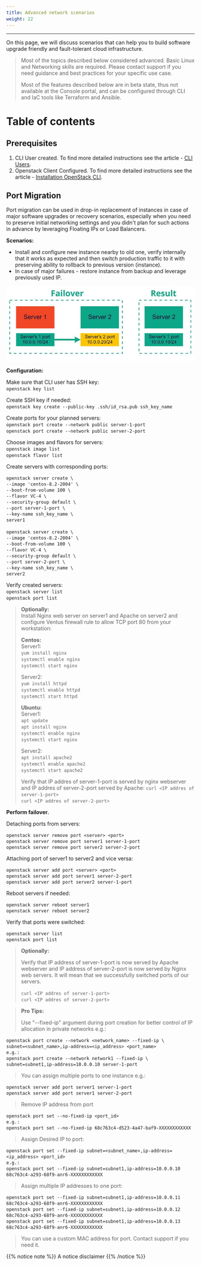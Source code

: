 ```yaml
---
title: Advanced network scenarios
weight: 22
---
```

___
On this page, we will discuss scenarios that can help you to build software upgrade friendly and fault-tolerant cloud infrastructure.

>Most of the topics described below considered advanced. Basic Linux and Networking skills are required. Please contact support if you need guidance and best practices for your specific use case.  
> 
>Most of the features described below are in beta state, thus not available at the Console portal, and can be configured through CLI and IaC tools like Terraform and Ansible.

# Table of contents


## Prerequisites
1. CLI User created. To find more detailed instructions see the article - [CLI Users]().
2. Openstack Client Configured. To find more detailed instructions see the article - [Installation OpenStack CLI]().

## Port Migration
Port migration can be used in drop-in replacement of instances in case of major software upgrades or recovery scenarios, especially when you need to preserve initial networking settings and you didn't plan for such actions in advance by leveraging Floating IPs or Load Balancers. 

**Scenarios:**
* Install and configure new instance nearby to old one, verify internally that it works as expected and then switch production traffic to it with preserving ability to rollback to previous version (instance).
* In case of major failures - restore instance from backup and leverage previously used IP.

![](../assets/images/adv/12.png?classes=border,shadow) 

**Configuration:**

Make sure that CLI user has SSH key:   
`openstack key list`  

Create SSH key if needed:  
`openstack key create --public-key .ssh/id_rsa.pub ssh_key_name`  

Create ports for your planned servers:  
`openstack port create --network public server-1-port`   
`openstack port create --network public server-2-port`   

Choose images and flavors for servers:    
`openstack image list`  
`openstack flavor list`  

Create servers with corresponding ports:  
```
openstack server create \
--image 'centos-8.2-2004' \
--boot-from-volume 100 \
--flavor VC-4 \
--security-group default \
--port server-1-port \
--key-name ssh_key_name \
server1

openstack server create \
--image 'centos-8.2-2004' \
--boot-from-volume 100 \
--flavor VC-4 \
--security-group default \
--port server-2-port \
--key-name ssh_key_name \
server2
```

Verify created servers:  
`openstack server list`  
`openstack port list`  

>**Optionally:**  
Install Nginx web server on server1 and Apache on server2 and configure Ventus firewall rule to allow TCP port 80 from your workstation:
>
>**Centos:**     
Server1:    
`yum install nginx`  
`systemctl enable nginx`  
`systemctl start nginx`  
> 
>Server2:   
`yum install httpd`  
`systemctl enable httpd`  
`systemctl start httpd`  
>
>**Ubuntu:**  
Server1:  
`apt update`  
`apt install nginx`  
`systemctl enable nginx`  
`systemctl start nginx`  
>
>Server2:   
`apt install apache2`  
`systemctl enable apache2`  
`systemctl start apache2`  
>
>Verify that IP addres of server-1-port is served by nginx webserver and IP addres of server-2-port served by Apache: 
>`curl <IP addres of server-1-port>`  
`curl <IP addres of server-2-port>`


**Perform failover.** 

Detaching ports from servers:
```
openstack server remove port <server> <port>
openstack server remove port server1 server-1-port
openstack server remove port server2 server-2-port
```

Attaching port of server1 to server2 and vice versa:
```
openstack server add port <server> <port>
openstack server add port server1 server-2-port
openstack server add port server2 server-1-port
```

Reboot servers if needed:
```
openstack server reboot server1
openstack server reboot server2
```

Verify that ports were switched:
```
openstack server list
openstack port list
```

>**Optionally:**
>
>Verify that IP address of server-1-port is now served by Apache webserver and IP address of server-2-port is now served by Nginx web servers. It will mean that we successfully switched ports of our servers. 
>
>`curl <IP addres of server-1-port>`  
`curl <IP addres of server-2-port>`  

>**Pro Tips:**
>
>Use "--fixed-ip" argument during port creation for better control of IP allocation in private networks e.g.:  
```
openstack port create --network <network_name> --fixed-ip \
subnet=<subnet_name>,ip-address=<ip_address> <port_name>
e.g.:
openstack port create --network network1 --fixed-ip \
subnet=subnet1,ip-address=10.0.0.10 server-1-port
```
>
>You can assign multiple ports to one instance e.g.:
```
openstack server add port server1 server-1-port
openstack server add port server1 server-2-port
```
>
>Remove IP address from port
```
openstack port set --no-fixed-ip <port_id>
e.g.:
openstack port set --no-fixed-ip 68c763c4-d523-4a47-baf9-XXXXXXXXXXXX
``` 

>Assign Desired IP to port:
```
openstack port set --fixed-ip subnet=<subnet_name>,ip-address=<ip_address> <port_id>
e.g.:
openstack port set --fixed-ip subnet=subnet1,ip-address=10.0.0.10 68c763c4-a293-68f9-anr6-XXXXXXXXXXXX
```
>
>Assign multiple IP addresses to one port:
```
openstack port set --fixed-ip subnet=subnet1,ip-address=10.0.0.11 68c763c4-a293-68f9-anr6-XXXXXXXXXXXX
openstack port set --fixed-ip subnet=subnet1,ip-address=10.0.0.12 68c763c4-a293-68f9-anr6-XXXXXXXXXXXX
openstack port set --fixed-ip subnet=subnet1,ip-address=10.0.0.13 68c763c4-a293-68f9-anr6-XXXXXXXXXXXX
```
>
>You can use a custom MAC address for port. Contact support if you need it. 


{{% notice note %}}
A notice disclaimer
{{% /notice %}}




